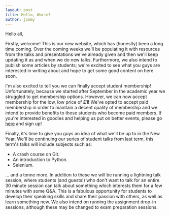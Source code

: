 ```yaml
---
layout: post
title: Hello, World!
author: jimmy
---
```


Hello all,

Firstly, welcome! This is our new website, which has (honestly) been a long time coming. Over the coming weeks we'll be populating it with resources from the talks and presentations we've already given and then we'll keep updating it as and when we do new talks. Furthermore, we also intend to publish some articles by students; we're excited to see what you guys are interested in writing about and hope to get some good content on here soon.

I'm also excited to tell you we can finally accept student membership! Unfortunately, because we started after September in the academic year we struggled to get membership options. However, we can now accept membership for the low, low price of **£1!** We've opted to accept paid membership in order to maintain a decent quality of membership and we intend to provide benefits to those students who become paid members. If you're interested in goodies and helping us put on better events, please go [here](http://www.mmunion.co.uk/studentactivities/manchester/societies/computing/) and sign up!

Finally, it's time to give you guys an idea of what we'll be up to in the New Year. We'll be continuing our series of student talks from last term, this term's talks will include subjects such as:

* A crash course on Git.
* An introduction to Python.
* Selenium.

... and a tonne more. In addition to these we will be running a lightning talk session, where students (and guests!) who don't want to talk for an entire 30 minute session can talk about something which interests them for a few minutes with some Q&A. This is a fabulous opportunity for students to develop their speaking skills and share their passion with others, as well as learn something new. We also intend on running the assignment drop-in sessions, although these may be changed to exam preparation sessions.
